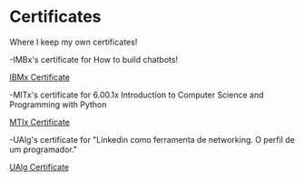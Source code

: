 # Certificates
Where I keep my own certificates!

-IMBx's certificate for How to build chatbots!

[IBMx Certificate](IBM%20CB0103EN%20Certificate%20_%20edX.pdf)

-MITx's certificate for 6.00.1x Introduction to Computer Science and Programming with Python

[MTIx Certificate](MITx%206.00.1x%20Certificate%20_%20edX.pdf)

-UAlg's certificate for "Linkedin como ferramenta de networking. O perfil de um programador."

[UAlg Certificate](UAlg_Certificate_Turbine_Kreuzberg_Speech.pdf)

